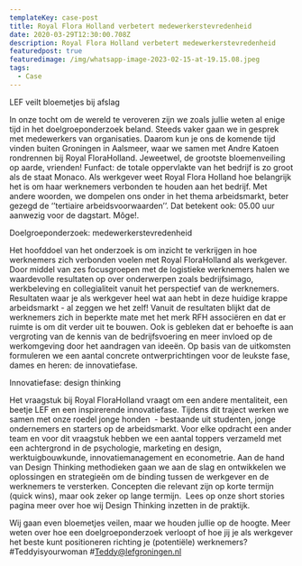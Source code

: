 ```yaml
---
templateKey: case-post
title: Royal Flora Holland verbetert medewerkerstevredenheid
date: 2020-03-29T12:30:00.708Z
description: Royal Flora Holland verbetert medewerkerstevredenheid
featuredpost: true
featuredimage: /img/whatsapp-image-2023-02-15-at-19.15.08.jpeg
tags:
  - Case
---
```

LEF veilt bloemetjes bij afslag

In onze tocht om de wereld te veroveren zijn we zoals jullie weten al enige tijd in het doelgroeponderzoek beland. Steeds vaker gaan we in gesprek met medewerkers van organisaties. Daarom kun je ons de komende tijd vinden buiten Groningen in Aalsmeer, waar we samen met Andre Katoen rondrennen bij Royal FloraHolland. Jeweetwel, de grootste bloemenveiling op aarde, vrienden! Funfact: de totale oppervlakte van het bedrijf is zo groot als de staat Monaco. Als werkgever weet Royal Flora Holland hoe belangrijk het is om haar werknemers verbonden te houden aan het bedrijf. Met andere woorden, we dompelen ons onder in het thema arbeidsmarkt, beter gezegd de ‘’tertiaire arbeidsvoorwaarden’’. Dat betekent ook: 05.00 uur aanwezig voor de dagstart. Môge!. 

Doelgroeponderzoek: medewerkerstevredenheid

Het hoofddoel van het onderzoek is om inzicht te verkrijgen in hoe werknemers zich verbonden voelen met Royal FloraHolland als werkgever. Door middel van zes focusgroepen met de logistieke werknemers halen we waardevolle resultaten op over onderwerpen zoals bedrijfsimago, werkbeleving en collegialiteit vanuit het perspectief van de werknemers. Resultaten waar je als werkgever heel wat aan hebt in deze huidige krappe arbeidsmarkt - al zeggen we het zelf! Vanuit de resultaten blijkt dat de werknemers zich in beperkte mate met het merk RFH associëren en dat er ruimte is om dit verder uit te bouwen. Ook is gebleken dat er behoefte is aan vergroting van de kennis van de bedrijfsvoering en meer invloed op de werkomgeving door het aandragen van ideeën. Op basis van de uitkomsten formuleren we een aantal concrete ontwerprichtingen voor de leukste fase, dames en heren: de innovatiefase.

Innovatiefase: design thinking

Het vraagstuk bij Royal FloraHolland vraagt om een andere mentaliteit, een beetje LEF en een inspirerende innovatiefase. Tijdens dit traject werken we samen met onze roedel jonge honden  - bestaande uit studenten, jonge ondernemers en starters op de arbeidsmarkt. Voor elke opdracht een ander team en voor dit vraagstuk hebben we een aantal toppers verzameld met een achtergrond in de psychologie, marketing en design, werktuigbouwkunde, innovatiemanagement en econometrie. Aan de hand van Design Thinking methodieken gaan we aan de slag en ontwikkelen we oplossingen en strategieën om de binding tussen de werkgever en de werknemers te versterken. Concepten die relevant zijn op korte termijn (quick wins), maar ook zeker op lange termijn.  Lees op onze short stories pagina meer over hoe wij Design Thinking inzetten in de praktijk. 

Wij gaan even bloemetjes veilen, maar we houden jullie op de hoogte. Meer weten over hoe een doelgroeponderzoek verloopt of hoe jij je als werkgever het beste kunt positioneren richting je (potentiële) werknemers? #Teddyisyourwoman #Teddy@lefgroningen.nl